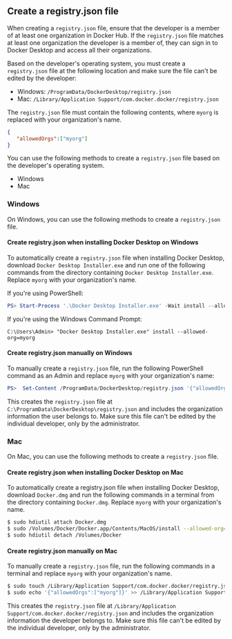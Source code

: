 <!-- This section is included in topics that contain instructions on how to configure registry.json file to enforce users to sign into Docker Desktop-->

## Create a registry.json file

When creating a `registry.json` file, ensure that the developer is a member of
at least one organization in Docker Hub. If the `registry.json` file matches at
least one organization the developer is a member of, they can sign in to Docker
Desktop and access all their organizations.

Based on the developer's operating system, you must create a `registry.json` file at the following location and make sure the file can't be edited by the developer:
   - Windows: `/ProgramData/DockerDesktop/registry.json`
   - Mac: `/Library/Application Support/com.docker.docker/registry.json`

The `registry.json` file must contain the following contents, where `myorg` is replaced with your organization's name.

```json
{
   "allowedOrgs":["myorg"]
}
```

You can use the following methods to create a `registry.json` file based on the developer's operating system.

<ul class="nav nav-tabs">
<li class="active"><a data-toggle="tab" data-target="#windows">Windows</a></li>
<li><a data-toggle="tab" data-target="#mac">Mac</a></li>
</ul>
<div class="tab-content">
<div id="windows" class="tab-pane fade in active" markdown="1">


### Windows

On Windows, you can use the following methods to create a `registry.json` file.


#### Create registry.json when installing Docker Desktop on Windows

To automatically create a `registry.json` file when installing Docker Desktop, download `Docker Desktop Installer.exe` and run one of the following commands from the directory containing `Docker Desktop Installer.exe`. Replace `myorg` with your organization's name.

If you're using PowerShell:

```powershell
PS> Start-Process '.\Docker Desktop Installer.exe' -Wait install --allowed-org=myorg
```

If you're using the Windows Command Prompt:

```console
C:\Users\Admin> "Docker Desktop Installer.exe" install --allowed-org=myorg
```

#### Create registry.json manually on Windows

To manually create a `registry.json` file, run the following PowerShell command as an Admin and replace `myorg` with your organization's name:

```powershell
PS>  Set-Content /ProgramData/DockerDesktop/registry.json '{"allowedOrgs":["myorg"]}'
```

This creates the `registry.json` file at `C:\ProgramData\DockerDesktop\registry.json` and includes the organization information the user belongs to. Make sure this file can't be edited by the individual developer, only by the administrator.

</div>
<div id="mac" class="tab-pane fade" markdown="1">

### Mac

On Mac, you can use the following methods to create a `registry.json` file.


####  Create registry.json when installing Docker Desktop on Mac

To automatically create a registry.json file when installing Docker Desktop, download `Docker.dmg` and run the following commands in a terminal from the directory containing `Docker.dmg`. Replace `myorg` with your organization's name.

```bash
$ sudo hdiutil attach Docker.dmg 
$ sudo /Volumes/Docker/Docker.app/Contents/MacOS/install --allowed-org=myorg
$ sudo hdiutil detach /Volumes/Docker
```

####  Create registry.json manually on Mac

To manually create a `registry.json` file, run the following commands in a terminal and replace `myorg` with your organization's name.

```bash
$ sudo touch /Library/Application Support/com.docker.docker/registry.json
$ sudo echo '{"allowedOrgs":["myorg"]}' >> /Library/Application Support/com.docker.docker/registry.json
```

This creates the `registry.json` file at `/Library/Application Support/com.docker.docker/registry.json` and includes the organization information the developer belongs to. Make sure this file can't be edited by the individual developer, only by the administrator.

</div></div>